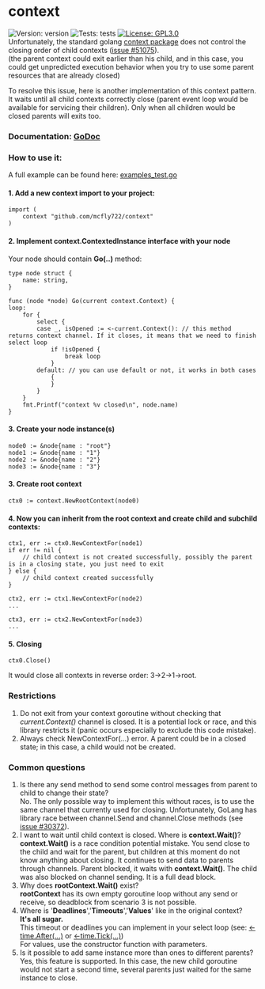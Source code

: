 # context
![Version: version](https://img.shields.io/badge/version-v1.1.0-success.svg)
![Tests: tests](https://img.shields.io/badge/tests-✔5|✘0-success.svg)
[![License: GPL3.0](https://img.shields.io/badge/License-GPL3.0-blue.svg)](https://www.gnu.org/licenses/gpl-3.0.html)
<br>
Unfortunately, the standard golang [context package](https://github.com/golang/go/tree/master/src/context) does not control the closing order of child contexts ([issue #51075](https://github.com/golang/go/issues/51075)).<br>
(the parent context could exit earlier than his child, and in this case, you could get unpredicted execution behavior when you try to use some parent resources that are already closed)

To resolve this issue, here is another implementation of this context pattern.<br>
It waits until all child contexts correctly close (parent event loop would be available for servicing their children). Only when all children would be closed parents will exits too.

### Documentation: [GoDoc](https://pkg.go.dev/github.com/mcfly722/context)

### How to use it:

A full example can be found here: [examples_test.go](https://github.com/mcfly722/context/blob/main/examples_test.go)


#### 1. Add a new context import to your project:
```
import (
	context "github.com/mcfly722/context"
)
```
#### 2. Implement context.ContextedInstance interface with your node
Your node should contain <b>Go(..)</b> method:
```
type node struct {
	name: string,
}

func (node *node) Go(current context.Context) {
loop:
	for {
		select {
		case _, isOpened := <-current.Context(): // this method returns context channel. If it closes, it means that we need to finish select loop
			if !isOpened {
				break loop
			}
		default: // you can use default or not, it works in both cases
			{
			}
		}
	}
	fmt.Printf("context %v closed\n", node.name)
}
```
#### 3. Create your node instance(s)
```
node0 := &node{name : "root"}
node1 := &node{name : "1"}
node2 := &node{name : "2"}
node3 := &node{name : "3"}
```
#### 3. Create root context
```
ctx0 := context.NewRootContext(node0)
```
#### 4. Now you can inherit from the root context and create child and subchild contexts:
```
ctx1, err := ctx0.NewContextFor(node1)
if err != nil {
	// child context is not created successfully, possibly the parent is in a closing state, you just need to exit
} else {
	// child context created successfully
}
```
```
ctx2, err := ctx1.NewContextFor(node2)
...
```
```
ctx3, err := ctx2.NewContextFor(node3)
...
```
#### 5. Closing
```
ctx0.Close()
```
It would close all contexts in reverse order: 3->2->1->root.

### Restrictions
 1. Do not exit from your context goroutine without checking that *current.Context()* channel is closed. It is a potential lock or race, and this library restricts it (panic occurs especially to exclude this code mistake).<br>
 2. Always check NewContextFor(...) error. A parent could be in a closed state; in this case, a child would not be created.<br>

### Common questions
 1. Is there any send method to send some control messages from parent to child to change their state?<br>
 No. The only possible way to implement this without races, is to use the same channel that currently used for closing. Unfortunately, GoLang has library race between channel.Send and channel.Close methods (see [issue #30372](https://github.com/golang/go/issues/30372)).
 2. I want to wait until child context is closed. Where is <b>context.Wait()</b>?<br>
 <b>context.Wait()</b> is a race condition potential mistake. You send close to the child and wait for the parent, but children at this moment do not know anything about closing. It continues to send data to parents through channels. Parent blocked, it waits with <b>context.Wait()</b>. The child was also blocked on channel sending. It is a full dead block.
 3. Why does <b>rootContext.Wait()</b> exist?<br>
 <b>rootContext</b> has its own empty goroutine loop without any send or receive, so deadblock from scenario 3 is not possible.
 4. Where is '<b>Deadlines</b>','<b>Timeouts</b>','<b>Values</b>' like in the original context?<br>
<b>It's all sugar.</b><br>
This timeout or deadlines you can implement in your select loop (see: [<-time.After(...)](https://pkg.go.dev/time#After) or [<-time.Tick(...)](https://pkg.go.dev/time#Tick))<br>
For values, use the constructor function with parameters.<br>
 5. Is it possible to add same instance more than ones to different parents?<br>
 Yes, this feature is supported. In this case, the new child goroutine would not start a second time, several parents just waited for the same instance to close.